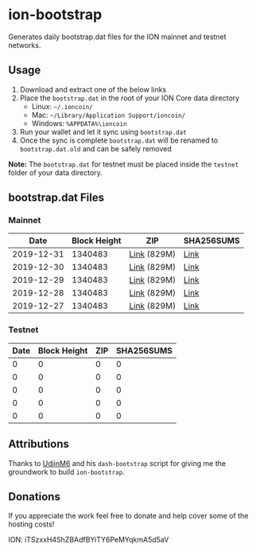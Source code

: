 # ion-bootstrap

Generates daily bootstrap.dat files for the ION mainnet and testnet networks.

## Usage

1. Download and extract one of the below links
2. Place the `bootstrap.dat` in the root of your ION Core data directory
    - Linux: `~/.ioncoin/`
    - Mac: `~/Library/Application Support/ioncoin/`
    - Windows: `%APPDATA%\ioncoin`
3. Run your wallet and let it sync using `bootstrap.dat`
4. Once the sync is complete `bootstrap.dat` will be renamed to `bootstrap.dat.old` and can be safely removed

**Note:** The `bootstrap.dat` for testnet must be placed inside the `testnet` folder of your data directory.

## bootstrap.dat Files

### Mainnet

|    Date    | Block Height | ZIP | SHA256SUMS |
| ---------- | ------------ | --- | ---------- |
| 2019-12-31 | 1340483 | [Link](https://s3-ap-southeast-2.amazonaws.com/ion-bootstrap/mainnet/2019-12-31/bootstrap.dat.zip) (829M) | [Link](https://s3-ap-southeast-2.amazonaws.com/ion-bootstrap/mainnet/2019-12-31/SHA256SUMS) |
| 2019-12-30 | 1340483 | [Link](https://s3-ap-southeast-2.amazonaws.com/ion-bootstrap/mainnet/2019-12-30/bootstrap.dat.zip) (829M) | [Link](https://s3-ap-southeast-2.amazonaws.com/ion-bootstrap/mainnet/2019-12-30/SHA256SUMS) |
| 2019-12-29 | 1340483 | [Link](https://s3-ap-southeast-2.amazonaws.com/ion-bootstrap/mainnet/2019-12-29/bootstrap.dat.zip) (829M) | [Link](https://s3-ap-southeast-2.amazonaws.com/ion-bootstrap/mainnet/2019-12-29/SHA256SUMS) |
| 2019-12-28 | 1340483 | [Link](https://s3-ap-southeast-2.amazonaws.com/ion-bootstrap/mainnet/2019-12-28/bootstrap.dat.zip) (829M) | [Link](https://s3-ap-southeast-2.amazonaws.com/ion-bootstrap/mainnet/2019-12-28/SHA256SUMS) |
| 2019-12-27 | 1340483 | [Link](https://s3-ap-southeast-2.amazonaws.com/ion-bootstrap/mainnet/2019-12-27/bootstrap.dat.zip) (829M) | [Link](https://s3-ap-southeast-2.amazonaws.com/ion-bootstrap/mainnet/2019-12-27/SHA256SUMS) |

### Testnet

|    Date    | Block Height | ZIP | SHA256SUMS |
| ---------- | ------------ | --- | ---------- |
| 0 | 0 | 0 | 0 |
| 0 | 0 | 0 | 0 |
| 0 | 0 | 0 | 0 |
| 0 | 0 | 0 | 0 |
| 0 | 0 | 0 | 0 |

## Attributions

Thanks to [UdjinM6](https://github.com/UdjinM6) and his `dash-bootstrap` script
for giving me the groundwork to build `ion-bootstrap`.

## Donations

If you appreciate the work feel free to donate and help cover some of the
hosting costs!

ION: iTSzxxH4ShZBAdfBYiTY6PeMYqkmA5d5aV
